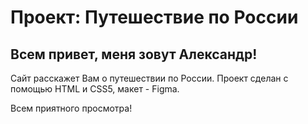 # Проект: Путешествие по России

## Всем привет, меня зовут Александр! 

Сайт расскажет Вам о путешествии по России.
Проект сделан с помощью HTML и CSS5, макет - Figma.

Всем приятного просмотра!
